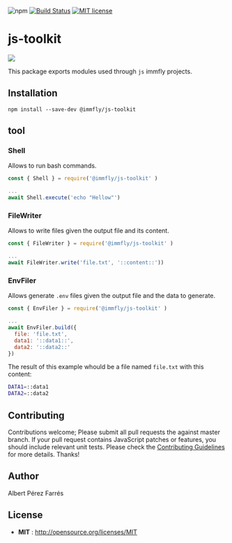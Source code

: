 ![npm](https://img.shields.io/npm/v/@immfly/js-toolkit.svg) [![Build Status](https://travis-ci.org/immfly/js-toolkit.svg?branch=master)](https://travis-ci.org/immfly/js-toolkit) [![MIT license](http://img.shields.io/badge/license-MIT-blue.svg)](http://opensource.org/licenses/MIT)

# js-toolkit
<img src='https://lh3.googleusercontent.com/proxy/ePay-1VRq51XVxc-8gEttC4p8AZ22Vn-Dq4YpwnnoDba6PboVWyIYGMLOZJ1f6GohNJSnkZx5BNradpSem_LPcTH9x9z7u29vwEx1M216i1chviNeA' />

This package exports modules used through `js` immfly projects.

## Installation
```
npm install --save-dev @immfly/js-toolkit
```

## tool

### Shell
Allows to run bash commands.
```js
const { Shell } = require('@immfly/js-toolkit' )

...
await Shell.execute('echo "Hellow"')
```

### FileWriter
Allows to write files given the output file and its content.
```js
const { FileWriter } = require('@immfly/js-toolkit' )

...
await FileWriter.write('file.txt', '::content::'))
```

### EnvFiler
Allows generate `.env` files given the output file and the data to generate.
```js
const { EnvFiler } = require('@immfly/js-toolkit' )

...
await EnvFiler.build({
  file: 'file.txt',
  data1: '::data1::',
  data2: '::data2::'
})
```

The result of this example whould be a file named `file.txt` with this content:
```bash
DATA1=::data1
DATA2=::data2

```


## Contributing
Contributions welcome; Please submit all pull requests the against master branch. If your pull request contains JavaScript patches or features, you should include relevant unit tests. Please check the [Contributing Guidelines](contributng.md) for more details. Thanks!

## Author
Albert Pérez Farrés 

## License
 - **MIT** : http://opensource.org/licenses/MIT

